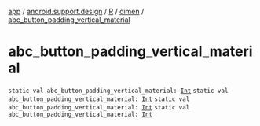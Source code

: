 [app](../../../index.md) / [android.support.design](../../index.md) / [R](../index.md) / [dimen](index.md) / [abc_button_padding_vertical_material](.)

# abc_button_padding_vertical_material

`static val abc_button_padding_vertical_material: `[`Int`](https://kotlinlang.org/api/latest/jvm/stdlib/kotlin/-int/index.html)
`static val abc_button_padding_vertical_material: `[`Int`](https://kotlinlang.org/api/latest/jvm/stdlib/kotlin/-int/index.html)
`static val abc_button_padding_vertical_material: `[`Int`](https://kotlinlang.org/api/latest/jvm/stdlib/kotlin/-int/index.html)
`static val abc_button_padding_vertical_material: `[`Int`](https://kotlinlang.org/api/latest/jvm/stdlib/kotlin/-int/index.html)